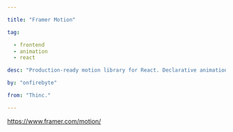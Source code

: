 ```yaml
---

title: "Framer Motion" 

tag: 

  - frontend
  - animation
  - react 

desc: "Production-ready motion library for React. Declarative animations with a simple syntax." 

by: "onfirebyte" 

from: "Thinc." 

---
```




https://www.framer.com/motion/ 

